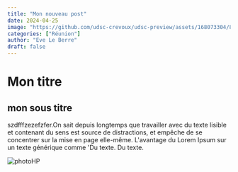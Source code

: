 ```yaml
---
title: "Mon nouveau post"
date: 2024-04-25
image: "https://github.com/udsc-crevoux/udsc-preview/assets/168073304/807a9e3e-bc00-4c78-b549-616a185ba814"
categories: ["Réunion"]
author: "Eve Le Berre"
draft: false
---
```


# Mon titre

## mon sous titre

szdfffzezefzfer.On sait depuis longtemps que travailler avec du texte lisible et contenant du sens est source de distractions, et empêche de se concentrer sur la mise en page elle-même. L'avantage du Lorem Ipsum sur un texte générique comme 'Du texte. Du texte.




![photoHP](https://github.com/udsc-crevoux/udsc-preview/assets/168073304/5d18b247-49d9-4951-93fc-b3e17b4b2389)
